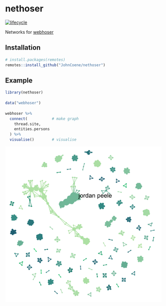 # nethoser

[![lifecycle](https://img.shields.io/badge/lifecycle-experimental-orange.svg)](https://www.tidyverse.org/lifecycle/#experimental)

Networks for [webhoser](https://webhoser.john-coene.com/)

## Installation

``` r
# install.packages(remotes)
remotes::install_github("JohnCoene/nethoser")
```

## Example

``` r
library(nethoser)

data("webhoser")

webhoser %>%
  connect(           # make graph
    thread.site, 
    entities.persons
  ) %>% 
  visualise()        # visualise
```

![](https://github.com/JohnCoene/nethoser/blob/master/netohoser.png)
